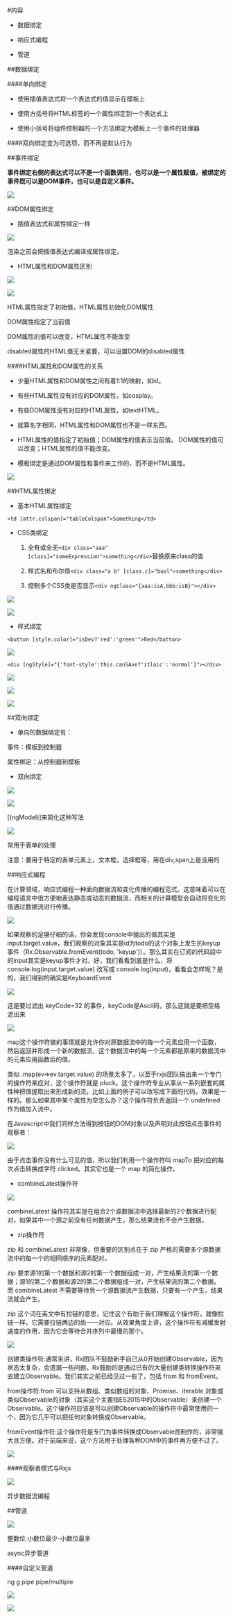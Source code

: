 #内容

- 数据绑定

- 响应式编程

- 管道




##数据绑定


####单向绑定

- 使用插值表达式将一个表达式的值显示在模板上

- 使用方括号将HTML标签的一个属性绑定到一个表达式上

- 使用小括号将组件控制器的一个方法绑定为模板上一个事件的处理器



####双向绑定变为可选项，而不再是默认行为



##事件绑定

**事件绑定右侧的表达式可以不是一个函数调用，也可以是一个属性赋值，被绑定的事件既可以是DOM事件，也可以是自定义事件。**

![](/assets/360截图20171022153622894.jpg)


##DOM属性绑定

- 插值表达式和属性绑定一样

![](/assets/360截图20171023092903496.jpg)

渲染之前会把插值表达式编译成属性绑定。


- HTML属性和DOM属性区别

![](/assets/360截图20171023113859568.jpg)

![](/assets/360截图20171023113552840.jpg)

HTML属性指定了初始值，HTML属性初始化DOM属性

DOM属性指定了当前值

DOM属性的值可以改变，HTML属性不能改变

disabled属性的HTML值无关紧要，可以设置DOM的disabled属性



####HTML属性和DOM属性的关系

- 少量HTML属性和DOM属性之间有着1:1的映射，如id。

- 有些HTML属性没有对应的DOM属性，如cosplay。

- 有些DOM属性没有对应的HTML属性，如textHTML。

- 就算名字相同，HTML属性和DOM属性也不是一样东西。

- HTML属性的值指定了初始值；DOM属性的值表示当前值。
DOM属性的值可以改变；HTML属性的值不能改变。

- 模板绑定是通过DOM属性和事件来工作的，而不是HTML属性。

![](/assets/360截图20171023130322503.jpg)





##HTML属性绑定

- 基本HTML属性绑定

`<td [attr.colspan]="tableColspan">Something</td>`

- CSS类绑定

    1. 全有或全无`<div class="aaa" [class]="someExpression">something</div>`替换原来class的值

    2. 样式名和布尔值`<div class="a b" [class.c]="bool">something</div>`

    3. 控制多个CSS类是否显示`<div ngClass="{aaa:isA,bbb:isB}"></div>`

![](/assets/360截图20171023133852147.jpg)

![](/assets/360截图20171023133957236.jpg)

- 样式绑定

`<button [style.color]="isDev?'red':'green'">Red</button>`

![](/assets/360截图20171023134313521.jpg)

`<div [ngStyle]="{'font-style':this.canSAve?'itlaic':'normal'}"></div>`

![](/assets/360截图20171023134606556.jpg)

![](/assets/360截图20171023134752280.jpg)



![](/assets/360截图20171023132451898.jpg)





##双向绑定

- 单向的数据绑定有：

事件：模板到控制器

属性绑定：从控制器到模板


- 双向绑定

![](/assets/360截图20171023135254954.jpg)

![](/assets/360截图20171023135759053.jpg)

[(ngModel)]来简化这种写法

![](/assets/360截图20171023140006980.jpg)

常用于表单的处理

注意：要用于特定的表单元素上，文本框，选择框等，用在div,span上是没用的





##响应式编程

在计算领域，响应式编程一种面向数据流和变化传播的编程范式。这意味着可以在编程语言中很方便地表达静态或动态的数据流，而相关的计算模型会自动将变化的值通过数据流进行传播。

![](/assets/360截图20171023172745353.jpg)

如果观察的足够仔细的话，你会发现console中输出的值其实是 input.target.value，我们观察的对象其实是id为todo的这个对象上发生的keyup事件（Rx.Observable.fromEvent(todo, 'keyup')）。那么其实在订阅的代码段中的input其实是keyup事件才对。好，我们看看到底是什么，将 console.log(input.target.value) 改写成 console.log(input)，看看会怎样呢？是的，我们得到的确实是KeyboardEvent

![](/assets/360截图20171023173434169.jpg)

这是要过滤出 keyCode=32 的事件，keyCode是Ascii码，那么这就是要把空格滤出来

![](/assets/360截图20171023173443583.jpg)

map这个操作符做的事情就是允许你对原数据流中的每一个元素应用一个函数，然后返回并形成一个新的数据流，这个数据流中的每一个元素都是原来的数据流中的元素应用函数后的值。


类似 .map(ev=>ev.target.value) 的场景太多了，以至于rxjs团队搞出来一个专门的操作符来应对，这个操作符就是 pluck。这个操作符专业从事从一系列嵌套的属性种把值提取出来形成新的流。比如上面的例子可以改写成下面的代码，效果是一样的。那么如果其中某个属性为空怎么办？这个操作符负责返回一个 undefined 作为值加入流中。

在Javascript中我们同样方法得到按钮的DOM对象以及声明对此按钮点击事件的观察者：

![](/assets/360截图20171023173919575.jpg)

由于点击事件没有什么可见的值，所以我们利用一个操作符叫 mapTo 把对应的每次点击转换成字符 clicked。其实它也是一个 map 的简化操作。

- combineLatest操作符

![](/assets/360截图20171023174514789.jpg)

combineLatest 操作符其实是在组合2个源数据流中选择最新的2个数据进行配对，如果其中一个源之前没有任何数据产生，那么结果流也不会产生数据。

- zip操作符

zip 和 combineLatest 非常像，但重要的区别点在于 zip 严格的需要多个源数据流中的每一个的相同顺序的元素配对。

zip 要求源1的第一个数据和源2的第一个数据组成一对，产生结果流的第一个数据；源1的第二个数据和源2的第二个数据组成一对，产生结果流的第二个数据。而 combineLatest 不需要等待另一个源数据流产生数据，只要有一个产生，结果流就会产生。

zip 这个词在英文中有拉链的意思，记住这个有助于我们理解这个操作符，就像拉链一样，它需要拉链两边的齿一一对应。从效果角度上讲，这个操作符有减缓发射速度的作用，因为它会等待合并序列中最慢的那个。

![](/assets/360截图20171023175622529.jpg)

创建类操作符:通常来讲，Rx团队不鼓励新手自己从0开始创建Observable，因为状态太复杂，会遗漏一些问题。Rx鼓励的是通过已有的大量创建类转换操作符来去建立Observable。我们其实之前已经见过一些了，包括 from 和 fromEvent。

from操作符:from 可以支持从数组、类似数组的对象、Promise、iterable 对象或类似Observable的对象（其实这个主要指ES2015中的Observable）来创建一个Observable。这个操作符应该是可以创建Observable的操作符中最常使用的一个，因为它几乎可以把任何对象转换成Observable。

fromEvent操作符:这个操作符是专门为事件转换成Observable而制作的，非常强大且方便。对于前端来说，这个方法用于处理各种DOM中的事件再方便不过了。

![](/assets/360截图20171024021446674.jpg)



####观察者模式与Rxjs

![](/assets/360截图20171024022512062.jpg)

异步数据流编程
















##管道

![](/assets/360截图20171023144753609.jpg)

整数位.小数位最少-小数位最多

async异步管道



####自定义管道

ng g pipe pipe/multiple

![](/assets/360截图20171023145721814.jpg)

![](/assets/360截图20171023145545899.jpg)